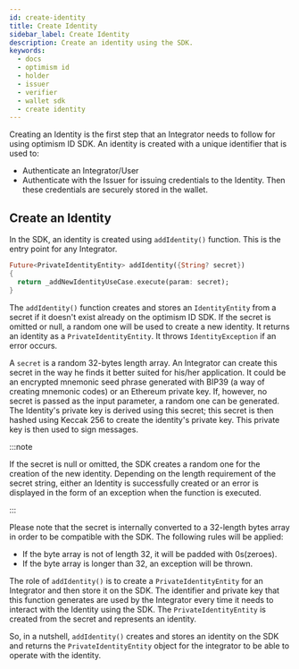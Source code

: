 ```yaml
---
id: create-identity
title: Create Identity
sidebar_label: Create Identity
description: Create an identity using the SDK.
keywords:
  - docs
  - optimism id
  - holder
  - issuer
  - verifier
  - wallet sdk
  - create identity
---
```


Creating an Identity is the first step that an Integrator needs to follow for using optimism ID SDK. An identity is created with a unique identifier that is used to:

- Authenticate an Integrator/User
- Authenticate with the Issuer for issuing credentials to the Identity. Then these credentials are securely stored in the wallet.

## Create an Identity

In the SDK, an identity is created using `addIdentity()` function. This is the entry point for any Integrator.

```dart
Future<PrivateIdentityEntity> addIdentity({String? secret})
{
  return _addNewIdentityUseCase.execute(param: secret);
}
```

The `addIdentity()` function creates and stores an `IdentityEntity` from a secret if it doesn't exist already on the optimism ID SDK. If the secret is omitted or null, a random one will be used to create a new identity. It returns an identity as a `PrivateIdentityEntity`. It throws `IdentityException` if an error occurs.

A `secret` is a random 32-bytes length array. An Integrator can create this secret in the way he finds it better suited for his/her application. It could be an encrypted mnemonic seed phrase generated with BIP39 (a way of creating mnemonic codes) or an Ethereum private key. If, however, no secret is passed as the input parameter, a random one can be generated. The Identity's private key is derived using this secret; this secret is then hashed using Keccak 256 to create the identity's private key. This private key is then used to sign messages.

:::note

If the secret is null or omitted, the SDK creates a random one for the creation of the new identity. Depending on the length requirement of the secret string, either an Identity is successfully created or an error is displayed in the form of an exception when the function is executed.

:::

Please note that the secret is internally converted to a 32-length bytes array in order to be compatible with the SDK. The following rules will be applied:

- If the byte array is not of length 32, it will be padded with 0s(zeroes).
- If the byte array is longer than 32, an exception will be thrown.

The role of `addIdentity()` is to create a `PrivateIdentityEntity` for an Integrator and then store it on the SDK. The identifier and private key that this function generates are used by the Integrator every time it needs to interact with the Identity using the SDK. The `PrivateIdentityEntity` is created from the secret and represents an identity.

So, in a nutshell, `addIdentity()` creates and stores an identity on the SDK and returns the `PrivateIdentityEntity` object for the integrator to be able to operate with the identity.
